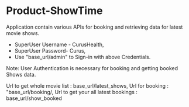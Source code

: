 # Product-ShowTime
Application contain various APIs for booking and retrieving data for latest movie shows.

- SuperUser Username - CurusHealth,
- SuperUser Password- Curus,
- Use "base_url/admin" to Sign-in with above Credentials.

Note: User Authentication is necessary for booking and getting booked Shows data.

Url to get whole movie list : base_url/latest_shows, 
Url for booking : "base_url/booking/<primary key of that movie>,
Url to get your all latest bookings : base_url/show_booked
